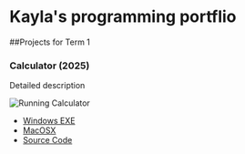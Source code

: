 # Kayla's programming portflio

##Projects for Term 1

### Calculator (2025)

Detailed description

![Running Calculator]()

* [Windows EXE]()
* [MacOSX]()
* [Source Code]()
